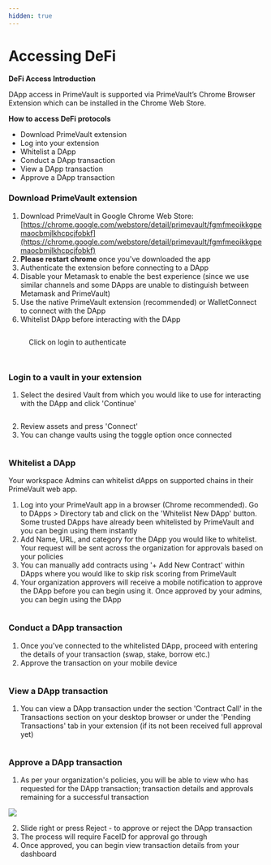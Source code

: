 ```yaml
---
hidden: true
---
```


# Accessing DeFi

**DeFi Access Introduction**

DApp access in PrimeVault is supported via PrimeVault’s Chrome Browser Extension which can be installed in the Chrome Web Store.

**How to access DeFi protocols**&#x20;

* Download PrimeVault extension
* Log into your extension
* Whitelist a DApp
* Conduct a DApp transaction
* View a DApp transaction
* Approve a DApp transaction

### Download PrimeVault extension

1. Download PrimeVault in Google Chrome Web Store: [https://chrome.google.com/webstore/detail/primevault/fgmfmeoikkgpemaocbmjlkhcpcjfobkf](https://chrome.google.com/webstore/detail/primevault/fgmfmeoikkgpemaocbmjlkhcpcjfobkf)
2. **Please restart chrome** once you've downloaded the app
3. Authenticate the extension before connecting to a DApp
4. Disable your Metamask to enable the best experience (since we use similar channels and some DApps are unable to distinguish between Metamask and PrimeVault)
5. Use the native PrimeVault extension (recommended) or WalletConnect to connect with the DApp
6. Whitelist DApp before interacting with the DApp



<figure><img src="../.gitbook/assets/image (21).png" alt=""><figcaption><p>Click on login to authenticate</p></figcaption></figure>

<figure><img src="../.gitbook/assets/image (26).png" alt=""><figcaption></figcaption></figure>

<figure><img src="../.gitbook/assets/image (24).png" alt=""><figcaption></figcaption></figure>

### Login to a vault in your extension

1. Select the desired Vault from which you would like to use for interacting with the DApp and click 'Continue'

<figure><img src="../.gitbook/assets/image (22).png" alt=""><figcaption></figcaption></figure>

2. Review assets and press 'Connect'
3. You can change vaults using the toggle option once connected&#x20;

<figure><img src="../.gitbook/assets/image (23).png" alt=""><figcaption></figcaption></figure>

### Whitelist a DApp

Your workspace Admins can whitelist dApps on supported chains in their PrimeVault web app.

1. Log into your PrimeVault app in a browser (Chrome recommended). Go to DApps > Directory tab and click on the 'Whitelist New DApp' button. Some trusted DApps have already been whitelisted by PrimeVault and you can begin using them instantly&#x20;
2. Add Name, URL, and category for the DApp you would like to whitelist. Your request will be sent across the organization for approvals based on your policies
3. You can manually add contracts using '+ Add New Contract' within DApps where you would like to skip risk scoring from PrimeVault&#x20;
4. Your organization approvers will receive a mobile notification to approve the DApp before you can begin using it. Once approved by your admins, you can begin using the DApp

<figure><img src="../.gitbook/assets/image (28).png" alt=""><figcaption></figcaption></figure>

### Conduct a DApp transaction

1. Once you've connected to the whitelisted DApp, proceed with entering the details of your transaction (swap, stake, borrow etc.)
2. Approve the transaction on your mobile device

<figure><img src="../.gitbook/assets/image (29).png" alt=""><figcaption></figcaption></figure>

### View a DApp transaction

1. You can view a DApp transaction under the section 'Contract Call' in the Transactions section on your desktop browser or under the 'Pending Transactions' tab in your extension (if its not been received full approval yet)

<figure><img src="../.gitbook/assets/image (31).png" alt=""><figcaption></figcaption></figure>

### Approve a DApp transaction

1. As per your organization's policies, you will be able to view who has requested for the DApp transaction; transaction details and approvals remaining for a successful transaction

![](../.gitbook/assets/IMG_7EAF8B2E2644-1.jpeg)

2. Slide right or press Reject - to approve or reject the DApp transaction
3. The process will require FaceID for approval go through
4. Once approved, you can begin view transaction details from your dashboard
